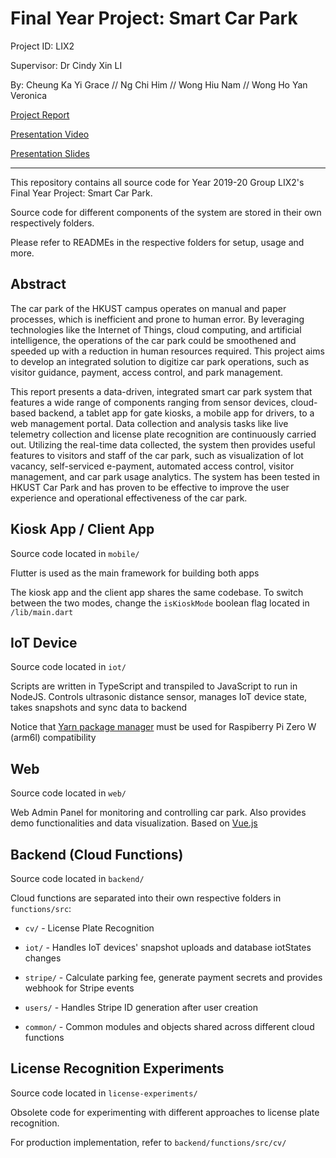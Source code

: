 # Final Year Project: Smart Car Park

Project ID: LIX2

Supervisor: Dr Cindy Xin LI 

By: Cheung Ka Yi Grace // Ng Chi Him // Wong Hiu Nam // Wong Ho Yan Veronica

[Project Report](https://drive.google.com/file/d/10bGe_YqMu7pDkQ3eXUm4gPknPlRaHM0A/view?usp=sharing)

[Presentation Video](https://drive.google.com/file/d/1zjxGNVkv_HV47gPv2nzJtrsjFFOFo_Se/view?usp=sharing)

[Presentation Slides](https://drive.google.com/file/d/1XyNesTL793NXgpPV1deE_7rWzjbocjce/view?usp=sharing)

---

This repository contains all source code for Year 2019-20 Group LIX2's Final Year Project: Smart Car Park.

Source code for different components of the system are stored in their own respectively folders.

Please refer to READMEs in the respective folders for setup, usage and more.

## Abstract

The car park of the HKUST campus operates on manual and paper processes, which is inefficient and prone to human error. By leveraging technologies like the Internet of Things, cloud computing, and artificial intelligence, the operations of the car park could be smoothened and speeded up with a reduction in human resources required. This project aims to develop an integrated solution to digitize car park operations, such as visitor guidance, payment, access control, and park management. 

This report presents a data-driven, integrated smart car park system that features a wide range of components ranging from sensor devices, cloud-based backend, a tablet app for gate kiosks, a mobile app for drivers, to a web management portal. Data collection and analysis tasks like live telemetry collection and license plate recognition are continuously carried out. Utilizing the real-time data collected, the system then provides useful features to visitors and staff of the car park, such as visualization of lot vacancy, self-serviced e-payment, automated access control, visitor management, and car park usage analytics. The system has been tested in HKUST Car Park and has proven to be effective to improve the user experience and operational effectiveness of the car park.

## Kiosk App / Client App

Source code located in `mobile/`

Flutter is used as the main framework for building both apps

The kiosk app and the client app shares the same codebase. To switch between the two modes, change the `isKioskMode` boolean flag located in `/lib/main.dart`

## IoT Device

Source code located in `iot/`

Scripts are written in TypeScript and transpiled to JavaScript to run in NodeJS. Controls ultrasonic distance sensor, manages IoT device state, takes snapshots and sync data to backend

Notice that [Yarn package manager](https://yarnpkg.com/getting-started) must be used for Raspiberry Pi Zero W (arm6l) compatibility

## Web

Source code located in `web/`

Web Admin Panel for monitoring and controlling car park. Also provides demo functionalities and data visualization. Based on [Vue.js](https://vuejs.org/)

## Backend (Cloud Functions)

Source code located in `backend/`

Cloud functions are separated into their own respective folders in `functions/src`:

- `cv/` - License Plate Recognition
- `iot/` - Handles IoT devices' snapshot uploads and database iotStates changes
- `stripe/` - Calculate parking fee, generate payment secrets and provides webhook for Stripe events
- `users/` - Handles Stripe ID generation after user creation

- `common/` - Common modules and objects shared across different cloud functions

## License Recognition Experiments

Source code located in `license-experiments/`

Obsolete code for experimenting with different approaches to license plate recognition.

For production implementation, refer to `backend/functions/src/cv/`
